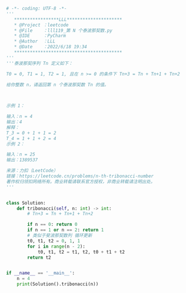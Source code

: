 
<BlogInfo id="1026" title="122.第 N 个泰波那契数" author="白日梦想猿" pv=0 read_times=0 pre_cost_time=0分52秒 category="leetcode" tag_list="['leetcode']" create_time="2022.06.18 19:34:40" update_time="2022.06.18 19:39:09" />

```python
# -*- coding: UTF-8 -*-
'''
   *****************LLL*********************
   * @Project ：leetcode                       
   * @File    ：lll119_第 N 个泰波那契数.py                  
   * @IDE     ：PyCharm             
   * @Author  ：LLL                         
   * @Date    ：2022/6/18 19:34             
   *****************************************
'''
'''泰波那契序列 Tn 定义如下： 

T0 = 0, T1 = 1, T2 = 1, 且在 n >= 0 的条件下 Tn+3 = Tn + Tn+1 + Tn+2

给你整数 n，请返回第 n 个泰波那契数 Tn 的值。

 

示例 1：

输入：n = 4
输出：4
解释：
T_3 = 0 + 1 + 1 = 2
T_4 = 1 + 1 + 2 = 4
示例 2：

输入：n = 25
输出：1389537

来源：力扣（LeetCode）
链接：https://leetcode.cn/problems/n-th-tribonacci-number
著作权归领扣网络所有。商业转载请联系官方授权，非商业转载请注明出处。
'''


class Solution:
    def tribonacci(self, n: int) -> int:
        # Tn+3 = Tn + Tn+1 + Tn+2

        if n == 0: return 0
        if n == 1 or n == 2: return 1
        # 类似于斐波那契数列 循环更新
        t0, t1, t2 = 0, 1, 1
        for i in range(n - 2):
            t0, t1, t2 = t1, t2, t0 + t1 + t2
        return t2


if __name__ == '__main__':
    n = 4
    print(Solution().tribonacci(n))

```
